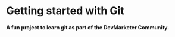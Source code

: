 # Getting started with Git

#### A fun project to learn git as part of the **DevMarketer** Community.
